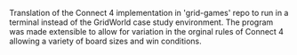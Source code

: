 Translation of the Connect 4 implementation in 'grid-games' repo to run in a terminal instead of the GridWorld case study environment.
The program was made extensible to allow for variation in the orginal rules of Connect 4 allowing a variety of board sizes and win conditions.
